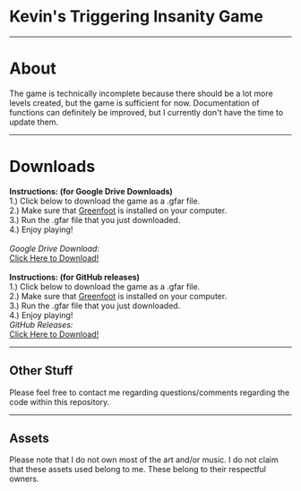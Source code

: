 # Kevin's Triggering Insanity Game

** **
# About
The game is technically incomplete because there should be a lot more levels created, but the game is sufficient for now. Documentation of functions can definitely be improved, but I currently don't have the time to update them.

** **
# Downloads
**Instructions: (for Google Drive Downloads)** <br />
1.) Click below to download the game as a .gfar file.  <br />
2.) Make sure that <a href="https://www.greenfoot.org/download">Greenfoot</a> is installed on your computer. <br />
3.) Run the .gfar file that you just downloaded. <br />
4.) Enjoy playing! <br />
<br />
*Google Drive Download:* <br />
<a title="*Release v1.0.0*" href="https://drive.google.com/uc?export=download&id=137uPne1VZ_L47HRAYZCkDnS0QJ_ny6sI">Click Here to Download! </a><br />
<br />
**Instructions: (for GitHub releases)** <br />
1.) Click below to download the game as a .gfar file.<br />
2.) Make sure that <a href="https://www.greenfoot.org/download">Greenfoot</a> is installed on your computer.<br />
3.) Run the .gfar file that you just downloaded.<br />
4.) Enjoy playing!<br />
*GitHub Releases:* <br />
<a title="*Release v1.0.0*" href="https://github.com/Kevin-Kwan/Triggering-Insanity-Game/releases/">Click Here to Download! </a>

** **
## Other Stuff
Please feel free to contact me regarding questions/comments regarding the code within this repository. <br />

** **
## Assets
Please note that I do not own most of the art and/or music. I do not claim that these assets used belong to me. These belong to their respectful owners.
